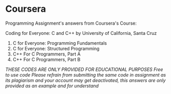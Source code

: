 # Coursera
Programming Assignment's answers from Coursera's Course:

Coding for Everyone: C and C++
      by University of California, Santa Cruz
  
   1. C for Everyone: Programming Fundamentals
   2. C for Everyone: Structured Programming
   3. C++ For C Programmers, Part A
   4. C++ For C Programmers, Part B

*THESE CODES ARE ONLY PROVIDED FOR EDUCATIONAL PURPOSES*
*Free to use code*
*Please refrain from submitting the same code in assignment as its plagiarism and your account may get deactivated, this answers are only provided as an example and for understand*
